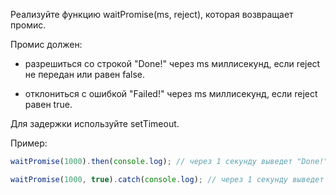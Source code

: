 Реализуйте функцию waitPromise(ms, reject), которая возвращает промис.

Промис должен:

- разрешиться со строкой "Done!" через ms миллисекунд, если reject не передан или равен false.

- отклониться с ошибкой "Failed!" через ms миллисекунд, если reject равен true.

Для задержки используйте setTimeout.

Пример:

```js
waitPromise(1000).then(console.log); // через 1 секунду выведет "Done!"

waitPromise(1000, true).catch(console.log); // через 1 секунду выведет "Failed!"
```